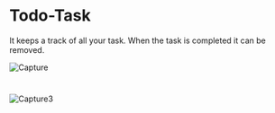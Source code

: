 # Todo-Task
It keeps a track of all your task. 
When the task is completed it can be removed.

![Capture](https://user-images.githubusercontent.com/37023998/60668091-c20ec700-9e88-11e9-8307-da417dfc43d5.JPG)
#
![Capture3](https://user-images.githubusercontent.com/37023998/60668322-51b47580-9e89-11e9-9fbf-5c1baa9fbe88.JPG)
